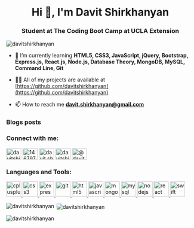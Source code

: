 <h1 align="center">Hi 👋, I'm Davit Shirkhanyan</h1>
<h3 align="center">Student at The Coding Boot Camp at UCLA Extension</h3>

<p align="left"> <img src="https://komarev.com/ghpvc/?username=davitshirkhanyan&label=Profile%20views&color=0e75b6&style=flat" alt="davitshirkhanyan" /> </p>

- 🌱 I’m currently learning **HTML5, CSS3, JavaScript, jQuery, Bootstrap, Express.js, React.js, Node.js, Database Theory, MongoDB, MySQL, Command Line, Git**

- 👨‍💻 All of my projects are available at [https://github.com/davitshirkhanyan](https://github.com/davitshirkhanyan)

- 📫 How to reach me **davit.shirkhanyan@gmail.com**

### Blogs posts
<!-- BLOG-POST-LIST:START -->
<!-- BLOG-POST-LIST:END -->

<h3 align="left">Connect with me:</h3>
<p align="left">
<a href="https://linkedin.com/in/davitshirkhanyan" target="blank"><img align="center" src="https://cdn.jsdelivr.net/npm/simple-icons@3.0.1/icons/linkedin.svg" alt="davitshirkhanyan" height="30" width="40" /></a>
<a href="https://stackoverflow.com/users/14679770" target="blank"><img align="center" src="https://cdn.jsdelivr.net/npm/simple-icons@3.0.1/icons/stackoverflow.svg" alt="14679770" height="30" width="40" /></a>
<a href="https://fb.com/davit.shirkhanyan" target="blank"><img align="center" src="https://cdn.jsdelivr.net/npm/simple-icons@3.0.1/icons/facebook.svg" alt="davit.shirkhanyan" height="30" width="40" /></a>
<a href="https://instagram.com/davitshirkhanyan" target="blank"><img align="center" src="https://cdn.jsdelivr.net/npm/simple-icons@3.0.1/icons/instagram.svg" alt="davitshirkhanyan" height="30" width="40" /></a>
<a href="https://medium.com/@davit.shirkhanyan" target="blank"><img align="center" src="https://cdn.jsdelivr.net/npm/simple-icons@3.0.1/icons/medium.svg" alt="@davit.shirkhanyan" height="30" width="40" /></a>
</p>

<h3 align="left">Languages and Tools:</h3>
<p align="left"> <a href="https://www.w3schools.com/cpp/" target="_blank"> <img src="https://devicons.github.io/devicon/devicon.git/icons/cplusplus/cplusplus-original.svg" alt="cplusplus" width="40" height="40"/> </a> <a href="https://www.w3schools.com/css/" target="_blank"> <img src="https://devicons.github.io/devicon/devicon.git/icons/css3/css3-original-wordmark.svg" alt="css3" width="40" height="40"/> </a> <a href="https://expressjs.com" target="_blank"> <img src="https://devicons.github.io/devicon/devicon.git/icons/express/express-original-wordmark.svg" alt="express" width="40" height="40"/> </a> <a href="https://git-scm.com/" target="_blank"> <img src="https://www.vectorlogo.zone/logos/git-scm/git-scm-icon.svg" alt="git" width="40" height="40"/> </a> <a href="https://www.w3.org/html/" target="_blank"> <img src="https://devicons.github.io/devicon/devicon.git/icons/html5/html5-original-wordmark.svg" alt="html5" width="40" height="40"/> </a> <a href="https://developer.mozilla.org/en-US/docs/Web/JavaScript" target="_blank"> <img src="https://devicons.github.io/devicon/devicon.git/icons/javascript/javascript-original.svg" alt="javascript" width="40" height="40"/> </a> <a href="https://www.mongodb.com/" target="_blank"> <img src="https://devicons.github.io/devicon/devicon.git/icons/mongodb/mongodb-original-wordmark.svg" alt="mongodb" width="40" height="40"/> </a> <a href="https://www.mysql.com/" target="_blank"> <img src="https://devicons.github.io/devicon/devicon.git/icons/mysql/mysql-original-wordmark.svg" alt="mysql" width="40" height="40"/> </a> <a href="https://nodejs.org" target="_blank"> <img src="https://devicons.github.io/devicon/devicon.git/icons/nodejs/nodejs-original-wordmark.svg" alt="nodejs" width="40" height="40"/> </a> <a href="https://reactjs.org/" target="_blank"> <img src="https://devicons.github.io/devicon/devicon.git/icons/react/react-original-wordmark.svg" alt="react" width="40" height="40"/> </a> <a href="https://developer.apple.com/swift/" target="_blank"> <img src="https://devicons.github.io/devicon/devicon.git/icons/swift/swift-original-wordmark.svg" alt="swift" width="40" height="40"/> </a> </p>

<p><img align="left" src="https://github-readme-stats.vercel.app/api/top-langs?username=davitshirkhanyan&show_icons=true&locale=en&layout=compact" alt="davitshirkhanyan" /></p>

<p>&nbsp;<img align="center" src="https://github-readme-stats.vercel.app/api?username=davitshirkhanyan&show_icons=true&locale=en" alt="davitshirkhanyan" /></p>

<p><img align="center" src="https://github-readme-streak-stats.herokuapp.com/?user=davitshirkhanyan&" alt="davitshirkhanyan" /></p>
